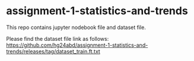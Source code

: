 # assignment-1-statistics-and-trends

This repo contains jupyter nodebook file and dataset file.

Please find the dataset file link as follows:
https://github.com/hg24abd/assignment-1-statistics-and-trends/releases/tag/dataset_train.ft.txt
